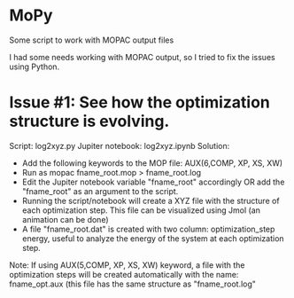 # MoPy
Some script to work with MOPAC output files

I had some needs working with MOPAC output, so I tried to fix the issues using Python.

# Issue #1: See how the optimization structure is evolving.
Script: log2xyz.py
Jupiter notebook: log2xyz.ipynb
Solution:
- Add the following keywords to the MOP file: 
AUX(6,COMP, XP, XS, XW)
- Run as mopac fname_root.mop > fname_root.log
- Edit the Jupiter notebook variable "fname_root" accordingly OR add the "fname_root" as an argument to the script.
- Running the script/notebook will create a XYZ file with the structure of each optimization step. This file can be visualized using Jmol (an animation can be done)
- A file "fname_root.dat" is created with two column: optimization_step energy, useful to analyze the energy of the system at each optimization step.

Note: If using AUX(5,COMP, XP, XS, XW) keyword, a file with the optimization steps will be created automatically with the name: fname_opt.aux (this file has the same structure as "fname_root.log"

